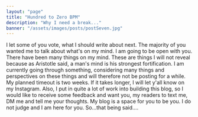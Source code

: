 ```yaml
---
layout: "page"
title: "Hundred to Zero BPM"
description: "Why I need a break..."
banner: "/assets/images/posts/postSeven.jpg"
---
```


I let some of you vote, what I should write about next. The majority of you wanted me to talk about what's on my mind.
I am going to be open with you.
There have been many things on my mind. These are things I will not reveal because as Aristotle said, a man's mind is his strongest fortification. I am currently going through something, considering many things and perspectives on these things and will therefore not be posting for a while. My planned timeout is two weeks. If it takes longer, I will let y'all know on my Instagram. Also, I put in quite a lot of work into building this blog, so I would like to receive some feedback and want you, my readers to text me, DM me and tell me your thoughts. My blog is a space for you to be you. I do not judge and I am here for you. So...that being said....
